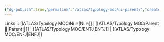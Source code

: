 ```yaml
---
{"dg-publish":true,"permalink":"/atlas/typology-moc/ni-parent/","created":"","updated":"2023-03-09T10:12:54.368+01:00"}
---
```


Links :: [[ATLAS/Typology MOC/Ni 🔥\|Ni 🔥]] | [[ATLAS/Typology MOC/Parent 🤨\|Parent 🤨]] | [[ATLAS/Typology MOC/ENTJ\|ENTJ]] | [[ATLAS/Typology MOC/ENFJ\|ENFJ]]
